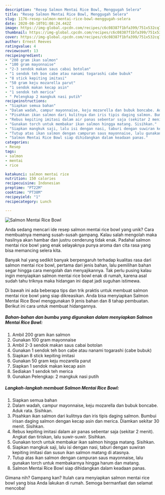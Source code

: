 ```yaml
---
description: "Resep Salmon Mentai Rice Bowl, Menggugah Selera"
title: "Resep Salmon Mentai Rice Bowl, Menggugah Selera"
slug: 1176-resep-salmon-mentai-rice-bowl-menggugah-selera
date: 2020-08-10T01:08:24.442Z
image: https://img-global.cpcdn.com/recipes/c6c08387f1bfa399/751x532cq70/salmon-mentai-rice-bowl-foto-resep-utama.jpg
thumbnail: https://img-global.cpcdn.com/recipes/c6c08387f1bfa399/751x532cq70/salmon-mentai-rice-bowl-foto-resep-utama.jpg
cover: https://img-global.cpcdn.com/recipes/c6c08387f1bfa399/751x532cq70/salmon-mentai-rice-bowl-foto-resep-utama.jpg
author: Ernest Reeves
ratingvalue: 4
reviewcount: 13
recipeingredient:
- "200 gram ikan salmon"
- "100 gram mayonnaise"
- "2-3 sendok makan saus cabai botolan"
- "1 sendok teh bon cabe atau nanami togarashi cabe bubuk"
- "8 stick kepiting imitasi"
- "50 gram keju mozarella parut"
- "1 sendok makan kecap asin"
- "1 sendok teh merica"
- " Pelengkap 2 mangkuk nasi putih"
recipeinstructions:
- "Siapkan semua bahan"
- "Dalam wadah, campur mayonnaise, keju mozarella dan bubuk boncabe. Aduk rata. Sisihkan."
- "Pisahkan ikan salmon dari kulitnya dan iris tipis daging salmon. Bumbui irisan daging salmon dengan kecap asin dan merica. Diamkan sekitar 30 menit. Sisihkan."
- "Rebus kepiting imitasi dalam air panas sebentar saja (sekitar 2 menit). Angkat dan tiriskan, lalu suwir-suwir. Sisihkan."
- "Gunakan torch untuk membakar ikan salmon hingga matang. Sisihkan."
- "Siapkan mangkuk saji, lalu isi dengan nasi, taburi dengan suwiran kepiting imitasi dan susun ikan salmon matang di atasnya."
- "Tutup atas ikan salmon dengan campuran saus mayonnaise, lalu gunakan torch untuk membakarnya hingga harum dan matang."
- "Salmon Mentai Rice Bowl siap dihidangkan dalam keadaan panas."
categories:
- Resep
tags:
- salmon
- mentai
- rice

katakunci: salmon mentai rice 
nutrition: 150 calories
recipecuisine: Indonesian
preptime: "PT22M"
cooktime: "PT38M"
recipeyield: "1"
recipecategory: Lunch

---
```



![Salmon Mentai Rice Bowl](https://img-global.cpcdn.com/recipes/c6c08387f1bfa399/751x532cq70/salmon-mentai-rice-bowl-foto-resep-utama.jpg)

Anda sedang mencari ide resep salmon mentai rice bowl yang unik? Cara membuatnya memang susah-susah gampang. Kalau salah mengolah maka hasilnya akan hambar dan justru cenderung tidak enak. Padahal salmon mentai rice bowl yang enak selayaknya punya aroma dan cita rasa yang bisa memancing selera kita.



Banyak hal yang sedikit banyak berpengaruh terhadap kualitas rasa dari salmon mentai rice bowl, pertama dari jenis bahan, lalu pemilihan bahan segar hingga cara mengolah dan menyajikannya. Tak perlu pusing kalau ingin menyiapkan salmon mentai rice bowl enak di rumah, karena asal sudah tahu triknya maka hidangan ini dapat jadi suguhan istimewa.


Di bawah ini ada beberapa tips dan trik praktis untuk membuat salmon mentai rice bowl yang siap dikreasikan. Anda bisa menyiapkan Salmon Mentai Rice Bowl menggunakan 9 jenis bahan dan 8 tahap pembuatan. Berikut ini cara untuk membuat hidangannya.

<!--inarticleads1-->

##### Bahan-bahan dan bumbu yang digunakan dalam menyiapkan Salmon Mentai Rice Bowl:

1. Ambil 200 gram ikan salmon
1. Gunakan 100 gram mayonnaise
1. Ambil 2-3 sendok makan saus cabai botolan
1. Gunakan 1 sendok teh bon cabe atau nanami togarashi (cabe bubuk)
1. Siapkan 8 stick kepiting imitasi
1. Gunakan 50 gram keju mozarella parut
1. Siapkan 1 sendok makan kecap asin
1. Sediakan 1 sendok teh merica
1. Gunakan  Pelengkap: 2 mangkuk nasi putih




<!--inarticleads2-->

##### Langkah-langkah membuat Salmon Mentai Rice Bowl:

1. Siapkan semua bahan
1. Dalam wadah, campur mayonnaise, keju mozarella dan bubuk boncabe. Aduk rata. Sisihkan.
1. Pisahkan ikan salmon dari kulitnya dan iris tipis daging salmon. Bumbui irisan daging salmon dengan kecap asin dan merica. Diamkan sekitar 30 menit. Sisihkan.
1. Rebus kepiting imitasi dalam air panas sebentar saja (sekitar 2 menit). Angkat dan tiriskan, lalu suwir-suwir. Sisihkan.
1. Gunakan torch untuk membakar ikan salmon hingga matang. Sisihkan.
1. Siapkan mangkuk saji, lalu isi dengan nasi, taburi dengan suwiran kepiting imitasi dan susun ikan salmon matang di atasnya.
1. Tutup atas ikan salmon dengan campuran saus mayonnaise, lalu gunakan torch untuk membakarnya hingga harum dan matang.
1. Salmon Mentai Rice Bowl siap dihidangkan dalam keadaan panas.




Gimana nih? Gampang kan? Itulah cara menyiapkan salmon mentai rice bowl yang bisa Anda lakukan di rumah. Semoga bermanfaat dan selamat mencoba!
